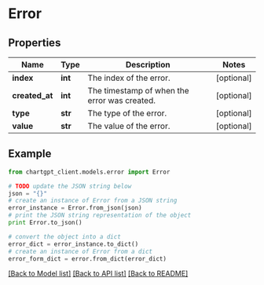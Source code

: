 # Error


## Properties
Name | Type | Description | Notes
------------ | ------------- | ------------- | -------------
**index** | **int** | The index of the error. | [optional] 
**created_at** | **int** | The timestamp of when the error was created. | [optional] 
**type** | **str** | The type of the error. | [optional] 
**value** | **str** | The value of the error. | [optional] 

## Example

```python
from chartgpt_client.models.error import Error

# TODO update the JSON string below
json = "{}"
# create an instance of Error from a JSON string
error_instance = Error.from_json(json)
# print the JSON string representation of the object
print Error.to_json()

# convert the object into a dict
error_dict = error_instance.to_dict()
# create an instance of Error from a dict
error_form_dict = error.from_dict(error_dict)
```
[[Back to Model list]](../README.md#documentation-for-models) [[Back to API list]](../README.md#documentation-for-api-endpoints) [[Back to README]](../README.md)



